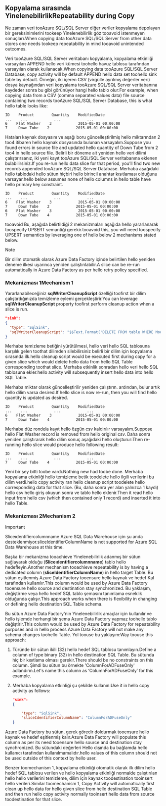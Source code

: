 ## <a name="repeatability-during-copy"></a><span data-ttu-id="ecf39-101">Kopyalama sırasında Yinelenebilirlik</span><span class="sxs-lookup"><span data-stu-id="ecf39-101">Repeatability during Copy</span></span>
<span data-ttu-id="ecf39-102">Ne zaman veri tooAzure SQL/SQL Server diğer veriler kopyalama depolayan bir gereksinimlerini tookeep Yinelenebilirlik göz tooavoid istenmeyen sonuçları.</span><span class="sxs-lookup"><span data-stu-id="ecf39-102">When copying data tooAzure SQL/SQL Server from other data stores one needs tookeep repeatability in mind tooavoid unintended outcomes.</span></span> 

<span data-ttu-id="ecf39-103">Veri tooAzure SQL/SQL Server veritabanı kopyalama, kopyalama etkinliği varsayılan APPEND hello veri kümesi toohello havuz tablosu tarafından varsayılan olarak kullanacak.</span><span class="sxs-lookup"><span data-stu-id="ecf39-103">When copying data tooAzure SQL/SQL Server Database, copy activity will by default APPEND hello data set toohello sink table by default.</span></span> <span data-ttu-id="ecf39-104">Örneğin, iki içeren CSV (virgülle ayrılmış değerler veri) dosya kaynağından veri kopyalama tooAzure SQL/SQL Server veritabanına kaydeder sonra bu gibi görünüyor hangi hello tablo olur:</span><span class="sxs-lookup"><span data-stu-id="ecf39-104">For example, when copying data from a CSV (comma separated values data) file source containing two records tooAzure SQL/SQL Server Database, this is what hello table looks like:</span></span>

```
ID    Product        Quantity    ModifiedDate
...    ...            ...            ...
6    Flat Washer    3            2015-05-01 00:00:00
7     Down Tube    2            2015-05-01 00:00:00
```

<span data-ttu-id="ecf39-105">Hataları kaynak dosyasını ve aşağı boru güncelleştirilmiş hello miktarından 2 too4 itibaren hello kaynak dosyasında bulunan varsayalım.</span><span class="sxs-lookup"><span data-stu-id="ecf39-105">Suppose you found errors in source file and updated hello quantity of Down Tube from 2 too4 in hello source file.</span></span> <span data-ttu-id="ecf39-106">Belirli bir döneme ait yeniden hello veri dilimi çalıştırırsanız, iki yeni kayıt tooAzure SQL/SQL Server veritabanına eklenen bulabilirsiniz.</span><span class="sxs-lookup"><span data-stu-id="ecf39-106">If you re-run hello data slice for that period, you’ll find two new records appended tooAzure SQL/SQL Server Database.</span></span> <span data-ttu-id="ecf39-107">Merhaba aşağıdaki hello tablodaki hello sütun hiçbiri hello birincil anahtar kısıtlaması olduğunu varsayar.</span><span class="sxs-lookup"><span data-stu-id="ecf39-107">hello below assumes none of hello columns in hello table have hello primary key constraint.</span></span>

```
ID    Product        Quantity    ModifiedDate
...    ...            ...            ...
6    Flat Washer    3            2015-05-01 00:00:00
7     Down Tube    2            2015-05-01 00:00:00
6    Flat Washer    3            2015-05-01 00:00:00
7     Down Tube    4            2015-05-01 00:00:00
```

<span data-ttu-id="ecf39-108">tooavoid Bu, aşağıda belirtildiği 2 mekanizmaları aşağıda hello yararlanarak toospecify UPSERT semantiği gerekir.</span><span class="sxs-lookup"><span data-stu-id="ecf39-108">tooavoid this, you will need toospecify UPSERT semantics by leveraging one of hello below 2 mechanisms stated below.</span></span>

> [!NOTE]
> <span data-ttu-id="ecf39-109">Bir dilim otomatik olarak Azure Data Factory içinde belirtilen hello yeniden deneme ilkesi uyarınca yeniden çalıştırılabilir.</span><span class="sxs-lookup"><span data-stu-id="ecf39-109">A slice can be re-run automatically in Azure Data Factory as per hello retry policy specified.</span></span>
> 
> 

### <a name="mechanism-1"></a><span data-ttu-id="ecf39-110">Mekanizması 1</span><span class="sxs-lookup"><span data-stu-id="ecf39-110">Mechanism 1</span></span>
<span data-ttu-id="ecf39-111">Yararlanabileceğiniz **sqlWriterCleanupScript** özelliği toofirst bir dilim çalıştırdığınızda temizleme eylemi gerçekleştirir.</span><span class="sxs-lookup"><span data-stu-id="ecf39-111">You can leverage **sqlWriterCleanupScript** property toofirst perform cleanup action when a slice is run.</span></span> 

```json
"sink":  
{ 
  "type": "SqlSink", 
  "sqlWriterCleanupScript": "$$Text.Format('DELETE FROM table WHERE ModifiedDate >= \\'{0:yyyy-MM-dd HH:mm}\\' AND ModifiedDate < \\'{1:yyyy-MM-dd HH:mm}\\'', WindowStart, WindowEnd)"
}
```

<span data-ttu-id="ecf39-112">Merhaba temizleme betiğini yürütülmesi, hello veri hello SQL tablosuna karşılık gelen toothat dilimden silebilirsiniz belirli bir dilim için kopyalama sırasında ilk.</span><span class="sxs-lookup"><span data-stu-id="ecf39-112">hello cleanup script would be executed first during copy for a given slice which would delete hello data from hello SQL Table corresponding toothat slice.</span></span> <span data-ttu-id="ecf39-113">Merhaba etkinlik sonradan hello veri hello SQL tablosuna ekler.</span><span class="sxs-lookup"><span data-stu-id="ecf39-113">hello activity will subsequently insert hello data into hello SQL Table.</span></span> 

<span data-ttu-id="ecf39-114">Merhaba miktar olarak güncelleştirilir yeniden çalıştırın. ardından, bulur artık hello dilim varsa desired.</span><span class="sxs-lookup"><span data-stu-id="ecf39-114">If hello slice is now re-run, then you will find hello quantity is updated as desired.</span></span>

```
ID    Product        Quantity    ModifiedDate
...    ...            ...            ...
6    Flat Washer    3            2015-05-01 00:00:00
7     Down Tube    4            2015-05-01 00:00:00
```

<span data-ttu-id="ecf39-115">Merhaba düz rondela kayıt hello özgün csv kaldırılır varsayalım.</span><span class="sxs-lookup"><span data-stu-id="ecf39-115">Suppose hello Flat Washer record is removed from hello original csv.</span></span> <span data-ttu-id="ecf39-116">Daha sonra yeniden çalıştırarak hello dilim sonuç aşağıdaki hello oluşturur:</span><span class="sxs-lookup"><span data-stu-id="ecf39-116">Then re-running hello slice would produce hello following result:</span></span> 

```
ID    Product        Quantity    ModifiedDate
...    ...            ...            ...
7     Down Tube    4            2015-05-01 00:00:00
```
<span data-ttu-id="ecf39-117">Yeni bir şey bitti toobe vardı.</span><span class="sxs-lookup"><span data-stu-id="ecf39-117">Nothing new had toobe done.</span></span> <span data-ttu-id="ecf39-118">Merhaba kopyalama etkinliği hello temizleme betik toodelete hello ilgili verilerini bu dilim verdi.</span><span class="sxs-lookup"><span data-stu-id="ecf39-118">hello copy activity ran hello cleanup script toodelete hello corresponding data for that slice.</span></span> <span data-ttu-id="ecf39-119">(Bu, daha sonra yer alan yalnızca 1 kaydı) hello csv hello giriş okuyun sonra ve tablo hello eklenir.</span><span class="sxs-lookup"><span data-stu-id="ecf39-119">Then it read hello input from hello csv (which then contained only 1 record) and inserted it into hello Table.</span></span> 

### <a name="mechanism-2"></a><span data-ttu-id="ecf39-120">Mekanizması 2</span><span class="sxs-lookup"><span data-stu-id="ecf39-120">Mechanism 2</span></span>
> [!IMPORTANT]
> <span data-ttu-id="ecf39-121">Sliceıdentifiercolumnname Azure SQL Data Warehouse için şu anda desteklenmiyor.</span><span class="sxs-lookup"><span data-stu-id="ecf39-121">sliceIdentifierColumnName is not supported for Azure SQL Data Warehouse at this time.</span></span> 

<span data-ttu-id="ecf39-122">Başka bir mekanizma tooachieve Yinelenebilirlik adanmış bir sütun sağlayarak olduğu (**Sliceıdentifiercolumnname**) tablo hello hedefleyin.</span><span class="sxs-lookup"><span data-stu-id="ecf39-122">Another mechanism tooachieve repeatability is by having a dedicated column (**sliceIdentifierColumnName**) in hello target Table.</span></span> <span data-ttu-id="ecf39-123">Bu sütun eşitlenmiş Azure Data Factory tooensure hello kaynak ve hedef Kal tarafından kullanılır.</span><span class="sxs-lookup"><span data-stu-id="ecf39-123">This column would be used by Azure Data Factory tooensure hello source and destination stay synchronized.</span></span> <span data-ttu-id="ecf39-124">Bu yaklaşım, değiştirme veya hello hedef SQL tablo şemasını tanımlama esneklik olduğunda çalışır.</span><span class="sxs-lookup"><span data-stu-id="ecf39-124">This approach works when there is flexibility in changing or defining hello destination SQL Table schema.</span></span> 

<span data-ttu-id="ecf39-125">Bu sütun Azure Data Factory'nin Yinelenebilirlik amaçlar için kullanılır ve hello işlemde herhangi bir şema Azure Data Factory yapmaz toohello tablo değiştirir.</span><span class="sxs-lookup"><span data-stu-id="ecf39-125">This column would be used by Azure Data Factory for repeatability purposes and in hello process Azure Data Factory will not make any schema changes toohello Table.</span></span> <span data-ttu-id="ecf39-126">Yol toouse bu yaklaşım:</span><span class="sxs-lookup"><span data-stu-id="ecf39-126">Way toouse this approach:</span></span>

1. <span data-ttu-id="ecf39-127">Türünde bir sütun ikili (32) hello hedef SQL tablosu tanımlayın.</span><span class="sxs-lookup"><span data-stu-id="ecf39-127">Define a column of type binary (32) in hello destination SQL Table.</span></span> <span data-ttu-id="ecf39-128">Bu sütunda hiç bir kısıtlama olması gerekir.</span><span class="sxs-lookup"><span data-stu-id="ecf39-128">There should be no constraints on this column.</span></span> <span data-ttu-id="ecf39-129">Şimdi bu sütun bu örnekte 'ColumnForADFuseOnly' adlandırın.</span><span class="sxs-lookup"><span data-stu-id="ecf39-129">Let's name this column as ‘ColumnForADFuseOnly’ for this example.</span></span>
2. <span data-ttu-id="ecf39-130">Merhaba kopyalama etkinliği şu şekilde kullanın:</span><span class="sxs-lookup"><span data-stu-id="ecf39-130">Use it in hello copy activity as follows:</span></span>
   
    ```json
    "sink":  
    { 
   
        "type": "SqlSink", 
        "sliceIdentifierColumnName": "ColumnForADFuseOnly"
    }
    ```

<span data-ttu-id="ecf39-131">Azure Data Factory bu sütun, gerek göredir doldurmak tooensure hello kaynak ve hedef eşitlenmiş kalır.</span><span class="sxs-lookup"><span data-stu-id="ecf39-131">Azure Data Factory will populate this column as per its need tooensure hello source and destination stay synchronized.</span></span> <span data-ttu-id="ecf39-132">Bu sütundaki değerleri Hello dışında bu bağlamda hello kullanıcı tarafından kullanılmamalıdır.</span><span class="sxs-lookup"><span data-stu-id="ecf39-132">hello values of this column should not be used outside of this context by hello user.</span></span> 

<span data-ttu-id="ecf39-133">Benzer toomechanism 1, kopyalama etkinliği otomatik olarak ilk dilim hello hedef SQL tablosu verilen ve hello kopyalama etkinliği normalde çalıştırılan hello hello verilerini temizleme, dilim için kaynak toodestination tooinsert hello verileri.</span><span class="sxs-lookup"><span data-stu-id="ecf39-133">Similar toomechanism 1, Copy Activity will automatically first clean up hello data for hello given slice from hello destination SQL Table and then run hello copy activity normally tooinsert hello data from source toodestination for that slice.</span></span> 

